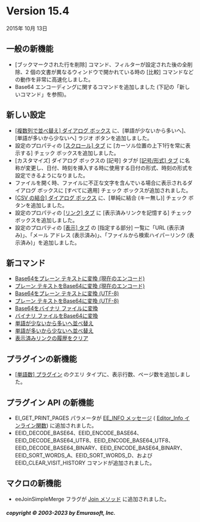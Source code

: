 # Version 15.4

2015年 10月 13日

## 一般の新機能

- \[ブックマークされた行を削除\] コマンド、フィルターが設定された後の全削除、2 個の文書が異なるウィンドウで開かれている時の \[比較\] コマンドなどの動作を非常に高速化しました。
- Base64 エンコーディングに関するコマンドを追加しました (下記の「新しいコマンド」を参照)。

## 新しい設定

- [\[複数列で並べ替え\] ダイアログ ボックス](../dlg/sort_multi/index) に、\[単語が少ないから多いへ\]、\[単語が多いから少ないへ\] ラジオ ボタンを追加しました。
- 設定のプロパティの [\[スクロール\] タブ](../dlg/properties/scroll/index) に \[カーソル位置の上下1行を常に表示する\] チェック ボックスを追加しました。
- \[カスタマイズ\] ダイアログ ボックスの \[記号\] タブが [\[記号/形式\] タブ](../dlg/customize/marks/index) に名称が変更し、日付、時刻を挿入する時に使用する日付の形式、時刻の形式を設定できるようになりました。
- ファイルを開く時、ファイルに不正な文字を含んでいる場合に表示されるダイアログ ボックスに \[すべてに適用\] チェック ボックスが追加されました。
- [\[CSV の結合\] ダイアログ ボックス](../dlg/join_csv/index) に、\[単純に結合 (キー無し)\] チェック ボタンを追加しました。
- 設定のプロパティの [\[リンク\] タブ](../dlg/properties/link/index) に \[表示済みリンクを記憶する\] チェック ボックスを追加しました。
- 設定のプロパティの [\[表示\] タブ](../dlg/properties/display/index) の \[指定する部分\] 一覧に「URL (表示済み)」、「メール アドレス (表示済み)」、「ファイルから検索ハイパーリンク (表示済み)」を追加しました。

## 新コマンド

- [Base64をプレーン テキストに変換 (現在のエンコード)](../cmd/edit/decode_base64)
- [プレーン テキストをBase64に変換 (現在のエンコード)](../cmd/edit/encode_base64)
- [Base64をプレーン テキストに変換 (UTF-8)](../cmd/edit/decode_base64_utf8)
- [プレーン テキストをBase64に変換 (UTF-8)](../cmd/edit/encode_base64_utf8)
- [Base64をバイナリ ファイルに変換](../cmd/edit/decode_base64_binary)
- [バイナリ ファイルをBase64に変換](../cmd/edit/encode_base64_binary)
- [単語が少ないから多いへ並べ替え](../cmd/edit/sort_words_a)
- [単語が多いから少ないへ並べ替え](../cmd/edit/sort_words_d)
- [表示済みリンクの履歴をクリア](../cmd/edit/clear_visit_history)

## プラグインの新機能

- [\[単語数\] プラグイン](../howto/plugin/plugin_wordcount) のクエリ タイプに、表示行数、ページ数を追加しました。

## プラグイン API の新機能

- EI\_GET\_PRINT\_PAGES パラメータが [EE\_INFO メッセージ](../plugin/message/ee_info) ( [Editor\_Info インライン関数](../plugin/macro/editor_info)) に追加されました。
- EEID\_DECODE\_BASE64、EEID\_ENCODE\_BASE64、EEID\_DECODE\_BASE64\_UTF8、EEID\_ENCODE\_BASE64\_UTF8、EEID\_DECODE\_BASE64\_BINARY、EEID\_ENCODE\_BASE64\_BINARY、EEID\_SORT\_WORDS\_A、EEID\_SORT\_WORDS\_D、および EEID\_CLEAR\_VISIT\_HISTORY コマンドが追加されました。

## マクロの新機能

- eeJoinSimpleMerge フラグが [Join メソッド](../macro/editor/join) に追加されました。

##### copyright © 2003-2023 by Emurasoft, Inc.